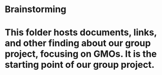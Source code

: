 # Brainstorming
# This folder hosts documents, links, and other finding about our group project, focusing on GMOs. It is the starting point of our group project.
